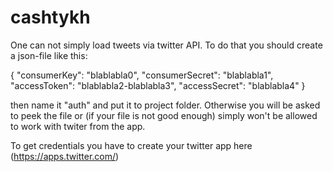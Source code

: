 # cashtykh

One can not simply load tweets via twitter API.
To do that you should create a json-file like this:

{
  "сonsumerKey": "blablabla0",
  "сonsumerSecret": "blablabla1",
  "accessToken": "blablabla2-blablabla3",
  "accessSecret": "blablabla4"
}

then name it "auth" and put it to project folder.
Otherwise you will be asked to peek the file or (if your file is not good enough) simply won't be allowed to work with twiter from the app.

To get credentials you have to create your twitter app here (https://apps.twitter.com/)